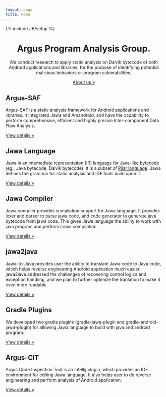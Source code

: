 ```yaml
---
layout: page
title: Home
---
```

{% include JB/setup %}

<!-- Main jumbotron for a primary marketing message or call to action -->
<div class="jumbotron">
    <div class="container" align="center">
        <h1>Argus Program Analysis Group.</h1>
        <p>We conduct research to apply static analysis on Dalvik bytecode of both Android applications and libraries,
           for the purpose of identifying potential malicious behaviors or program vulnerabilities.</p>
        <p><a class="btn btn-primary btn-lg" href="about" role="button">About us &raquo;</a></p>
    </div>
</div>

<div class="container">
    <div class="row">
        <div class="col-md-6">
            <h2>Argus-SAF</h2>
            <p>Argus-SAF is a static analysis framework for Android applications and libraries.
               It integrated Jawa and Amandroid, and have the capability to perform comprehensive, efficient and highly precise Inter-component Data Flow Analysis.</p>
            <p><a class="btn btn-default" href="argus-saf" role="button">View details &raquo;</a></p>
        </div>
        <div class="col-md-6">
            <h2>Jawa Language</h2>
            <p>Jawa is an intemediate representation (IR) language for Java-like bytecode (eg., Java bytecode, Dalvik bytecode).
               It is a subset of <a href="https://github.com/sireum/parser/blob/master/sireum-parser/src/main/resources/org/sireum/pilar/parser/Antlr4Pilar.g4">Pilar language</a>.
               Jawa defines the grammar for static analysis and IDE tools build upon it.</p>
            <p><a class="btn btn-default" href="jawa-language" role="button">View details &raquo;</a></p>
        </div>
        <div class="col-md-6">
            <h2>Jawa Compiler</h2>
            <p>Jawa compiler provides compilation support for Jawa language.
               It provides lexer and parser to parse jawa code, and code generator to generate java bytecode from jawa code.
               This gives Jawa language the ability to work with java program and perform cross compilation.</p>
            <p><a class="btn btn-default" href="#" role="button">View details &raquo;</a></p>
        </div>
        <div class="col-md-6">
            <h2>jawa2java</h2>
            <p>Jawa-to-Java provides user the ability to translate Jawa code to Java code,
               which helps reverse engineering Android application much easier.
               jawa2java addressed the challenges of recovering control logics and exception handling, and we plan to further optimize the tranlation to make it even more readable.</p>
            <p><a class="btn btn-default" href="#" role="button">View details &raquo;</a></p>
        </div>
        <div class="col-md-6">
            <h2>Gradle Plugins</h2>
            <p>We developed two gradle plugins (gradle-jawa-plugin and gradle-android-jawa-plugin) for allowing Jawa language to build with java and android program.</p>
            <p><a class="btn btn-default" href="gradle-plugins" role="button">View details &raquo;</a></p>
        </div>
        <div class="col-md-6">
            <h2>Argus-CIT</h2>
            <p>Argus Code Inspection Tool is an Intellij plugin, which provides an IDE environment for editing Jawa language.
               It also helps user to do reverse engineering and perform analysis of Android application.</p>
            <p><a class="btn btn-default" href="#" role="button">View details &raquo;</a></p>
        </div>
    </div>
</div>
